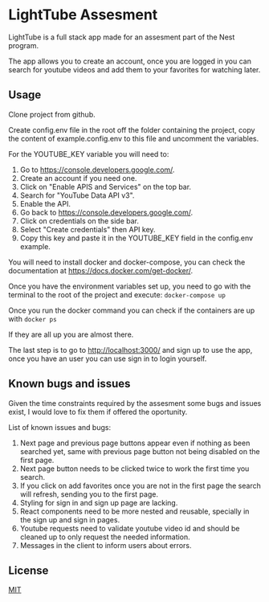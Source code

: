 # LightTube Assesment

LightTube is a full stack app made for an assesment part of the Nest program.

The app allows you to create an account, once you are logged in you can search for youtube videos and add them to your favorites for watching later.

## Usage

Clone project from github.

Create config.env file in the root off the folder containing the project, copy the content of example.config.env to this file and uncomment the variables.

For the YOUTUBE_KEY variable you will need to:

1. Go to <https://console.developers.google.com/>.
2. Create an account if you need one.
3. Click on "Enable APIS and Services" on the top bar.
4. Search for "YouTube Data API v3".
5. Enable the API.
6. Go back to <https://console.developers.google.com/>.
7. Click on credentials on the side bar.
8. Select "Create credentials" then API key.
9. Copy this key and paste it in the YOUTUBE_KEY field in the config.env example.

You will need to install docker and docker-compose, you can check the documentation at <https://docs.docker.com/get-docker/>.

Once you have the environment variables set up, you need to go with the terminal to the root of the project and execute:
`docker-compose up`

Once you run the docker command you can check if the containers are up with
`docker ps`

If they are all up you are almost there.

The last step is to go to <http://localhost:3000/> and sign up to use the app, once you have an user you can use sign in to login yourself.

## Known bugs and issues

Given the time constraints required by the assesment some bugs and issues exist, I would love to fix them if offered the oportunity.

List of known issues and bugs:

1. Next page and previous page buttons appear even if nothing as been searched yet, same with previous page button not being disabled on the first page.
2. Next page button needs to be clicked twice to work the first time you search.
3. If you click on add favorites once you are not in the first page the search will refresh, sending you to the first page.
4. Styling for sign in and sign up page are lacking.
5. React components need to be more nested and reusable, specially in the sign up and sign in pages.
6. Youtube requests need to validate youtube video id and should be cleaned up to only request the needed information.
7. Messages in the client to inform users about errors.

## License
[MIT](https://choosealicense.com/licenses/mit/)